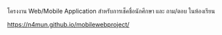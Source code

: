 โครงงาน Web/Mobile Application สำหรับการเช็คชื่อนักศึกษา และ ถาม/ตอบ ในห้องเรียน

https://n4mun.github.io/mobilewebproject/
